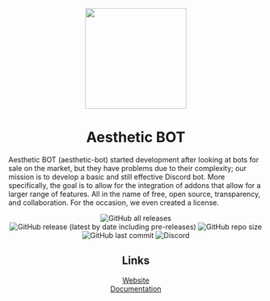<p align="center">
  <img src="https://i.imgur.com/PQY5oE6.png" width="200" height="200">
</p>
<h1 align="center">Aesthetic BOT</h1>

Aesthetic BOT (aesthetic-bot) started development after looking at bots for sale on the market, but they have problems due to their complexity; our mission is to develop a basic and still effective Discord bot. More specifically, the goal is to allow for the integration of addons that allow for a larger range of features. All in the name of free, open source, transparency, and collaboration. For the occasion, we even created a license.

<p align="center">
  <img alt="GitHub all releases" src="https://img.shields.io/github/downloads/Aesthetic-BOT/bot/total?style=for-the-badge">
  <img alt="GitHub release (latest by date including pre-releases)" src="https://img.shields.io/github/v/release/Aesthetic-BOT/bot?include_prereleases&style=for-the-badge">
  <img alt="GitHub repo size" src="https://img.shields.io/github/repo-size/Aesthetic-BOT/bot?style=for-the-badge">
  <img alt="GitHub last commit" src="https://img.shields.io/github/last-commit/Aesthetic-BOT/bot?style=for-the-badge">
  <img alt="Discord" src="https://img.shields.io/discord/745653047996317829?label=Discord&style=for-the-badge">
</p>

<h2 align="center">Links</h2>

<p align="center">
  <a href="https://aesthetic-bot.com">Website</a><br>
  <a href="https://docs.aesthetic-bot.com">Documentation</a>
</p>
